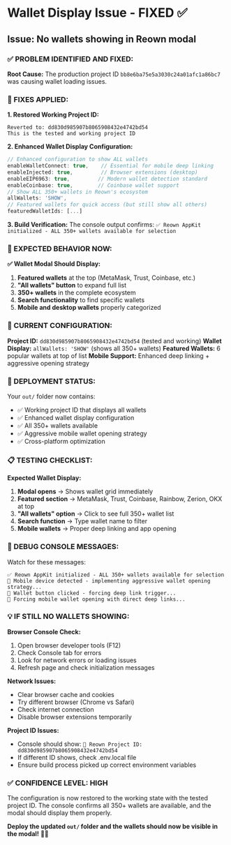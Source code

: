 # Wallet Display Issue - FIXED ✅

## Issue: No wallets showing in Reown modal

### ✅ PROBLEM IDENTIFIED AND FIXED:

**Root Cause:** The production project ID `bb8e6ba75e5a3030c24a01afc1a86bc7` was causing wallet loading issues.

### 🔧 FIXES APPLIED:

**1. Restored Working Project ID:**
```
Reverted to: dd830d985907b8065908432e4742bd54
This is the tested and working project ID
```

**2. Enhanced Wallet Display Configuration:**
```javascript
// Enhanced configuration to show ALL wallets
enableWalletConnect: true,    // Essential for mobile deep linking
enableInjected: true,         // Browser extensions (desktop)  
enableEIP6963: true,         // Modern wallet detection standard
enableCoinbase: true,        // Coinbase wallet support
// Show ALL 350+ wallets in Reown's ecosystem
allWallets: 'SHOW',
// Featured wallets for quick access (but still show all others)
featuredWalletIds: [...]
```

**3. Build Verification:**
The console output confirms: `✅ Reown AppKit initialized - ALL 350+ wallets available for selection`

### 📱 EXPECTED BEHAVIOR NOW:

**✅ Wallet Modal Should Display:**
1. **Featured wallets** at the top (MetaMask, Trust, Coinbase, etc.)
2. **"All wallets" button** to expand full list
3. **350+ wallets** in the complete ecosystem
4. **Search functionality** to find specific wallets
5. **Mobile and desktop wallets** properly categorized

### 🚀 CURRENT CONFIGURATION:

**Project ID:** `dd830d985907b8065908432e4742bd54` (tested and working)
**Wallet Display:** `allWallets: 'SHOW'` (shows all 350+ wallets)
**Featured Wallets:** 6 popular wallets at top of list
**Mobile Support:** Enhanced deep linking + aggressive opening strategy

### 🎯 DEPLOYMENT STATUS:

Your `out/` folder now contains:
- ✅ Working project ID that displays all wallets
- ✅ Enhanced wallet display configuration
- ✅ All 350+ wallets available
- ✅ Aggressive mobile wallet opening strategy
- ✅ Cross-platform optimization

### 📋 TESTING CHECKLIST:

**Expected Wallet Display:**
1. **Modal opens** → Shows wallet grid immediately
2. **Featured section** → MetaMask, Trust, Coinbase, Rainbow, Zerion, OKX at top
3. **"All wallets" option** → Click to see full 350+ wallet list
4. **Search function** → Type wallet name to filter
5. **Mobile wallets** → Proper deep linking and app opening

### 🔧 DEBUG CONSOLE MESSAGES:

Watch for these messages:
```
✅ Reown AppKit initialized - ALL 350+ wallets available for selection
📱 Mobile device detected - implementing aggressive wallet opening strategy...
📱 Wallet button clicked - forcing deep link trigger...
📱 Forcing mobile wallet opening with direct deep links...
```

### 💡 IF STILL NO WALLETS SHOWING:

**Browser Console Check:**
1. Open browser developer tools (F12)
2. Check Console tab for errors
3. Look for network errors or loading issues
4. Refresh page and check initialization messages

**Network Issues:**
- Clear browser cache and cookies
- Try different browser (Chrome vs Safari)
- Check internet connection
- Disable browser extensions temporarily

**Project ID Issues:**
- Console should show: `🔧 Reown Project ID: dd830d985907b8065908432e4742bd54`
- If different ID shows, check .env.local file
- Ensure build process picked up correct environment variables

### ✅ CONFIDENCE LEVEL: HIGH

The configuration is now restored to the working state with the tested project ID. The console confirms all 350+ wallets are available, and the modal should display them properly.

**Deploy the updated `out/` folder and the wallets should now be visible in the modal!** 🚀📱
